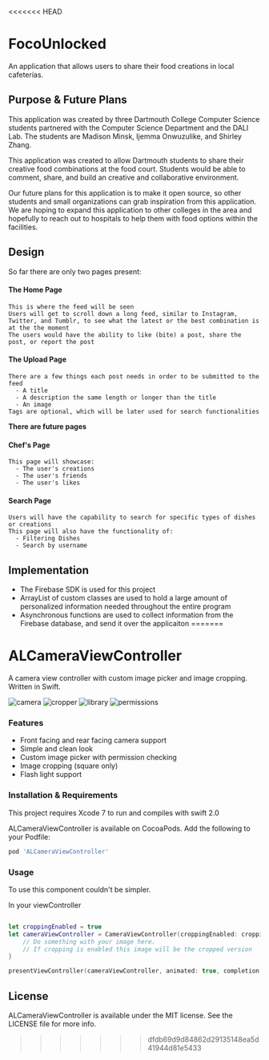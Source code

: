 <<<<<<< HEAD
# FocoUnlocked
An application that allows users to share their food creations in local cafeterias.

## Purpose & Future Plans
This application was created by three Dartmouth College Computer Science students partnered with the Computer Science Department and the DALI Lab. The students are Madison Minsk, Ijemma Onwuzulike, and Shirley Zhang.

This application was created to allow Dartmouth students to share their creative food combinations at the food court. Students would be able to comment, share, and build an creative and collaborative environment.

Our future plans for this application is to make it open source, so other students and small organizations can grab inspiration from this application. We are hoping to expand this application to other colleges in the area and hopefully to reach out to hospitals to help them with food options within the facilities.

## Design
So far there are only two pages present:
#### The Home Page
    This is where the feed will be seen
    Users will get to scroll down a long feed, similar to Instagram, Twitter, and Tumblr, to see what the latest or the best combination is at the the moment
    The users would have the ability to like (bite) a post, share the post, or report the post
#### The Upload Page
    There are a few things each post needs in order to be submitted to the feed
      - A title
      - A description the same length or longer than the title
      - An image
    Tags are optional, which will be later used for search functionalities
**There are future pages**
#### Chef's Page
    This page will showcase:
      - The user's creations
      - The user's friends
      - The user's likes
#### Search Page
    Users will have the capability to search for specific types of dishes or creations
    This page will also have the functionality of:
      - Filtering Dishes
      - Search by username
    
## Implementation
- The Firebase SDK is used for this project
- ArrayList of custom classes are used to hold a large amount of personalized information needed throughout the entire program
- Asynchronous functions are used to collect information from the Firebase database, and send it over the applicaiton
=======
# ALCameraViewController
A camera view controller with custom image picker and image cropping. Written in Swift.

![camera](https://cloud.githubusercontent.com/assets/932822/8455694/c61de812-2006-11e5-85c0-a57e3d980561.jpg)
![cropper](https://cloud.githubusercontent.com/assets/932822/8455697/c627ac44-2006-11e5-82be-7f96e73d9b1f.jpg)
![library](https://cloud.githubusercontent.com/assets/932822/8455695/c620ebb6-2006-11e5-9c61-75a81870c9de.jpg)
![permissions](https://cloud.githubusercontent.com/assets/932822/8455696/c62157fe-2006-11e5-958f-849cabf541ca.jpg)

### Features

- Front facing and rear facing camera support
- Simple and clean look
- Custom image picker with permission checking
- Image cropping (square only)
- Flash light support

### Installation & Requirements
This project requires Xcode 7 to run and compiles with swift 2.0

ALCameraViewController is available on CocoaPods. Add the following to your Podfile:

```ruby
pod 'ALCameraViewController'
```

### Usage

To use this component couldn't be simpler.

In your viewController
```swift

let croppingEnabled = true
let cameraViewController = CameraViewController(croppingEnabled: croppingEnabled) { image in
	// Do something with your image here. 
	// If cropping is enabled this image will be the cropped version
}

presentViewController(cameraViewController, animated: true, completion: nil)
```

## License
ALCameraViewController is available under the MIT license. See the LICENSE file for more info.
>>>>>>> dfdb69d9d84862d29135148ea5d41944d81e5433
